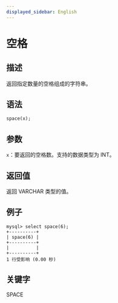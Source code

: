 ```yaml
---
displayed_sidebar: English
---
```


# 空格

## 描述

返回指定数量的空格组成的字符串。

## 语法

```Haskell
space(x);
```

## 参数

`x`：要返回的空格数。支持的数据类型为 INT。

## 返回值

返回 VARCHAR 类型的值。

## 例子

```Plain Text
mysql> select space(6);
+----------+
| space(6) |
+----------+
|          |
+----------+
1 行受影响 (0.00 秒)
```

## 关键字

SPACE